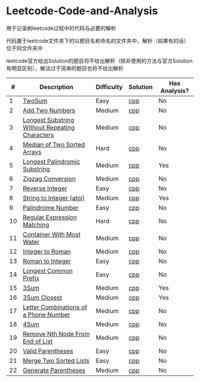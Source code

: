 # Leetcode-Code-and-Analysis
用于记录刷leetcode过程中的代码与必要的解析

代码置于leetcode文件夹下的以题目名称命名的文件夹中，解析（如果有的话）位于同文件夹中

leetcode官方给出Solution的题目将不给出解析（除非使用的方法与官方Solution有明显区别），解法过于简单的题目也将不给出解析

|#|Description|Difficulty|Solution|Has Analysis?|
|--|-----------|---------|--------|----------|
|1|[TwoSum](https://leetcode.com/problems/two-sum/)|Easy|[cpp](https://github.com/chAngeZhaoZhanBo/Leetcode-Code-and-Proof/tree/master/leetcode/Two%20Sum)|No|
|2|[Add Two Numbers](https://leetcode.com/problems/add-two-numbers/)|Medium|[cpp](https://github.com/chAngeZhaoZhanBo/Leetcode-Code-and-Proof/tree/master/leetcode/Add%20Two%20Numbers)|No|
|3|[Longest Substring Without Repeating Characters](https://leetcode.com/problems/longest-substring-without-repeating-characters/)|Medium|[cpp](https://github.com/chAngeZhaoZhanBo/Leetcode-Code-and-Proof/tree/master/leetcode/Longest%20Substring%20Without%20Repeating%20Characters)|No|
|4|[Median of Two Sorted Arrays](https://leetcode.com/problems/median-of-two-sorted-arrays/)|Hard|[cpp](https://github.com/chAngeZhaoZhanBo/Leetcode-Code-and-Proof/tree/master/leetcode/Median%20of%20Two%20Sorted%20Arrays)|No|
|5|[Longest Palindromic Substring](https://leetcode.com/problems/longest-palindromic-substring/)|Medium|[cpp](https://github.com/chAngeZhaoZhanBo/Leetcode-Code-and-Proof/tree/master/leetcode/Longest%20Palindromic%20Substring)|Yes|
|6|[Zigzag Conversion](https://leetcode.com/problems/zigzag-conversion/)|Medium|[cpp](https://github.com/chAngeZhaoZhanBo/Leetcode-Code-and-Proof/tree/master/leetcode/ZigZag%20Conversion)|No|
|7|[Reverse Integer](https://leetcode.com/problems/reverse-integer/)|Easy|[cpp](https://github.com/chAngeZhaoZhanBo/Leetcode-Code-and-Proof/tree/master/leetcode/Reverse%20Integer)|No|
|8|[String to Integer (atoi)](https://leetcode.com/problems/string-to-integer-atoi/)|Medium|[cpp](https://github.com/chAngeZhaoZhanBo/Leetcode-Code-and-Proof/tree/master/leetcode/String%20to%20Integer%20(atoi))|Yes|
|9|[Palindrome Number](https://leetcode.com/problems/palindrome-number/)|Easy|[cpp](https://github.com/chAngeZhaoZhanBo/Leetcode-Code-and-Analyse/tree/master/leetcode/Palindrome%20Number)|No|
|10|[Regular Expression Matching](https://leetcode.com/problems/regular-expression-matching/)|Hard|[cpp](https://github.com/chAngeZhaoZhanBo/Leetcode-Code-and-Analyse/tree/master/leetcode/Regular%20Expression%20Matching)|No|
|11|[Container With Most Water](https://leetcode.com/problems/container-with-most-water/)|Medium|[cpp](https://github.com/chAngeZhaoZhanBo/Leetcode-Code-and-Analyse/tree/master/leetcode/Container%20With%20Most%20Water)|No|
|12|[Integer to Roman](https://leetcode.com/problems/integer-to-roman/)|Medium|[cpp](https://github.com/chAngeZhaoZhanBo/Leetcode-Code-and-Analyse/tree/master/leetcode/Integer%20to%20Roman)|No|
|13|[Roman to Integer](https://leetcode.com/problems/roman-to-integer/)|Easy|[cpp](https://github.com/chAngeZhaoZhanBo/Leetcode-Code-and-Analysis/tree/master/leetcode/Roman%20to%20Integer)|No|
|14|[Longest Common Prefix](https://leetcode.com/problems/longest-common-prefix/)|Easy|[cpp](https://github.com/chAngeZhaoZhanBo/Leetcode-Code-and-Analysis/tree/master/leetcode/Longest%20Common%20Prefix)|No|
|15|[3Sum](https://leetcode.com/problems/3sum/)|Medium|[cpp](https://github.com/chAngeZhaoZhanBo/Leetcode-Code-and-Analysis/tree/master/leetcode/3Sum)|Yes|
|16|[3Sum Closest](https://leetcode.com/problems/3sum-closest/)|Medium|[cpp](https://github.com/chAngeZhaoZhanBo/Leetcode-Code-and-Analysis/tree/master/leetcode/3Sum%20Closest)|Yes|
|17|[Letter Combinations of a Phone Number](https://leetcode.com/problems/letter-combinations-of-a-phone-number/)|Medium|[cpp](https://github.com/chAngeZhaoZhanBo/Leetcode-Code-and-Analysis/tree/master/leetcode/Letter%20Combinations%20of%20a%20Phone%20Number)|No|
|18|[4Sum](https://leetcode.com/problems/4sum/)|Medium|[cpp](https://github.com/chAngeZhaoZhanBo/Leetcode-Code-and-Analysis/tree/master/leetcode/4Sum)|No|
|19|[Remove Nth Node From End of List](https://leetcode.com/problems/remove-nth-node-from-end-of-list/)|Medium|[cpp](https://github.com/chAngeZhaoZhanBo/Leetcode-Code-and-Analysis/tree/master/leetcode/Remove%20Nth%20Node%20From%20End%20of%20List)|No|
|20|[Valid Parentheses](https://leetcode.com/problems/valid-parentheses/)|Easy|[cpp](https://github.com/chAngeZhaoZhanBo/Leetcode-Code-and-Analysis/tree/master/leetcode/Valid%20Parentheses)|No|
|21|[Merge Two Sorted Lists](https://leetcode.com/problems/merge-two-sorted-lists/)|Easy|[cpp](https://github.com/chAngeZhaoZhanBo/Leetcode-Code-and-Analysis/tree/master/leetcode/Merge%20Two%20Sorted%20Lists)|No|
|22|[Generate Parentheses](https://leetcode.com/problems/generate-parentheses/)|Medium|[cpp](https://github.com/chAngeZhaoZhanBo/Leetcode-Code-and-Analysis/tree/master/leetcode/Generate%20Parentheses)|No|
